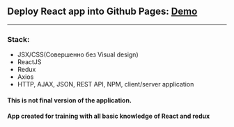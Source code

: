 ## Deploy React app into Github Pages: [Demo](https://nonsmokers.github.io/react-social-network/)
-----
### Stack:
- JSX/CSS(Совершенно без Visual design)
- ReactJS
- Redux
- Axios
- HTTP, AJAX, JSON, REST API, NPM, client/server application

#### This is not final version of the application.
#### App created for training with all basic knowledge of React and redux

